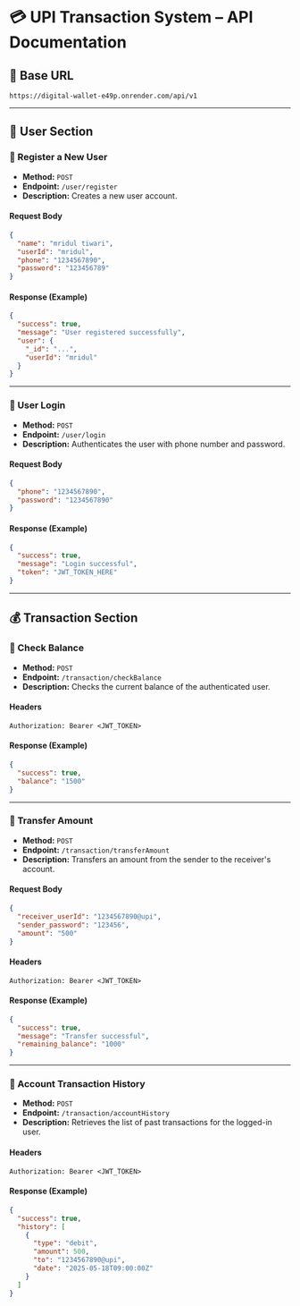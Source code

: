 
# 💳 UPI Transaction System – API Documentation

## 🧾 Base URL
```
https://digital-wallet-e49p.onrender.com/api/v1
```

---

## 🔐 User Section

### 📌 Register a New User

- **Method:** `POST`  
- **Endpoint:** `/user/register`  
- **Description:** Creates a new user account.

#### Request Body
```json
{
  "name": "mridul tiwari",
  "userId": "mridul",
  "phone": "1234567890",
  "password": "123456789"
}
```

#### Response (Example)
```json
{
  "success": true,
  "message": "User registered successfully",
  "user": {
    "_id": "...",
    "userId": "mridul"
  }
}
```

---

### 📌 User Login

- **Method:** `POST`  
- **Endpoint:** `/user/login`  
- **Description:** Authenticates the user with phone number and password.

#### Request Body
```json
{
  "phone": "1234567890",
  "password": "1234567890"
}
```

#### Response (Example)
```json
{
  "success": true,
  "message": "Login successful",
  "token": "JWT_TOKEN_HERE"
}
```

---

## 💰 Transaction Section

### 📌 Check Balance

- **Method:** `POST`  
- **Endpoint:** `/transaction/checkBalance`  
- **Description:** Checks the current balance of the authenticated user.

#### Headers
```
Authorization: Bearer <JWT_TOKEN>
```

#### Response (Example)
```json
{
  "success": true,
  "balance": "1500"
}
```

---

### 📌 Transfer Amount

- **Method:** `POST`  
- **Endpoint:** `/transaction/transferAmount`  
- **Description:** Transfers an amount from the sender to the receiver's account.

#### Request Body
```json
{
  "receiver_userId": "1234567890@upi",
  "sender_password": "123456",
  "amount": "500"
}
```

#### Headers
```
Authorization: Bearer <JWT_TOKEN>
```

#### Response (Example)
```json
{
  "success": true,
  "message": "Transfer successful",
  "remaining_balance": "1000"
}
```

---

### 📌 Account Transaction History

- **Method:** `POST`  
- **Endpoint:** `/transaction/accountHistory`  
- **Description:** Retrieves the list of past transactions for the logged-in user.

#### Headers
```
Authorization: Bearer <JWT_TOKEN>
```

#### Response (Example)
```json
{
  "success": true,
  "history": [
    {
      "type": "debit",
      "amount": 500,
      "to": "1234567890@upi",
      "date": "2025-05-18T09:00:00Z"
    }
  ]
}
```
